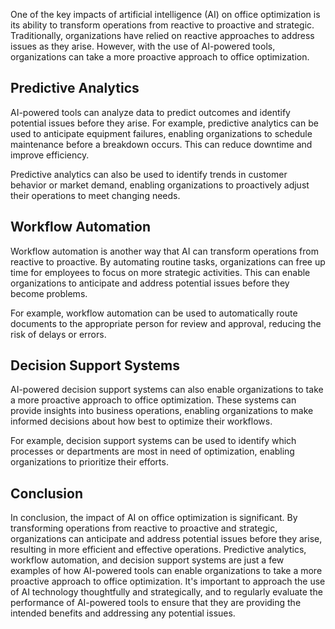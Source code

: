 
One of the key impacts of artificial intelligence (AI) on office optimization is its ability to transform operations from reactive to proactive and strategic. Traditionally, organizations have relied on reactive approaches to address issues as they arise. However, with the use of AI-powered tools, organizations can take a more proactive approach to office optimization.

Predictive Analytics
--------------------

AI-powered tools can analyze data to predict outcomes and identify potential issues before they arise. For example, predictive analytics can be used to anticipate equipment failures, enabling organizations to schedule maintenance before a breakdown occurs. This can reduce downtime and improve efficiency.

Predictive analytics can also be used to identify trends in customer behavior or market demand, enabling organizations to proactively adjust their operations to meet changing needs.

Workflow Automation
-------------------

Workflow automation is another way that AI can transform operations from reactive to proactive. By automating routine tasks, organizations can free up time for employees to focus on more strategic activities. This can enable organizations to anticipate and address potential issues before they become problems.

For example, workflow automation can be used to automatically route documents to the appropriate person for review and approval, reducing the risk of delays or errors.

Decision Support Systems
------------------------

AI-powered decision support systems can also enable organizations to take a more proactive approach to office optimization. These systems can provide insights into business operations, enabling organizations to make informed decisions about how best to optimize their workflows.

For example, decision support systems can be used to identify which processes or departments are most in need of optimization, enabling organizations to prioritize their efforts.

Conclusion
----------

In conclusion, the impact of AI on office optimization is significant. By transforming operations from reactive to proactive and strategic, organizations can anticipate and address potential issues before they arise, resulting in more efficient and effective operations. Predictive analytics, workflow automation, and decision support systems are just a few examples of how AI-powered tools can enable organizations to take a more proactive approach to office optimization. It's important to approach the use of AI technology thoughtfully and strategically, and to regularly evaluate the performance of AI-powered tools to ensure that they are providing the intended benefits and addressing any potential issues.

